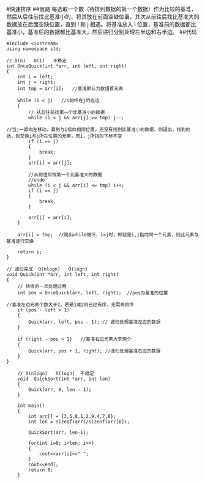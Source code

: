#快速排序
##思路
每选取一个数（待排列数据的第一个数据）作为比较的基准，然后从后往前找比基准小的，将其放在前面空缺位置，其次从前往后找比基准大的数据放在后面空缺位置，直到 i 和 j 相遇。将基准放入 i 位置，基准前的数据都比基准小，基准后的数据都比基准大，然后递归分别处理左半边和右半边。
##代码
    
    #include <iostream>
    using namespace std;
    
    // O(n)   O(1)   不稳定
    int OnceQuick(int *arr, int left, int right)
    {
    	int i = left;
    	int j = right;
    	int tmp = arr[i];   //基准默认为数组首元素
     
    	while (i < j)   //i始终在j的左边
    	{
    		// 从后往前找第一个比基准小的数据
    		while (i < j && arr[j] >= tmp) j--;
    		
    //当j一直向左移动，直到与i指向相同位置，还没有找到比基准小的数据，则退出，找到的话，则交换i与j所在位置的元素，而i，j所指的下标不变
    		if (i == j)
    		{
    			break;
    		}
    		arr[i] = arr[j];
     
    		//从前往后找第一个比基准大的数据
    		//undo
    		while (i < j && arr[i] <= tmp) i++;
    		if (i == j)
    		{
    			break;
    		}
     
    		arr[j] = arr[i];
    	}
     
    	arr[i] = tmp;  //跳出while循环，i=j时，即就是i,j指向同一个元素，则此元素与基准进行交换
     
    	return i;
    }
     
    // 递归完成  O(nlogn)   O(logn)
    void Quick(int *arr, int left, int right)
    {
    	// 快排的一次处理过程
    	int pos = OnceQuick(arr, left, right);  //pos为基准的位置
     
    //基准左边元素个数大于2，若是1或2则已经有序，无需再排序
    	if (pos - left > 1)
    	{
    		Quick(arr, left, pos - 1); // 递归处理基准左边的数据
    	}
     
    	if (right - pos > 1)   //基准右边元素大于两个
    	{
    		Quick(arr, pos + 1, right); //递归处理基准右边的数据
    	}
    }
    	
    	// O(nlogn)   O(logn)  不稳定
    	void  QuickSort(int *arr, int len)
    	{
    		Quick(arr, 0, len - 1);
    	}
    
    	int main()
    	{
    		int arr[] = {3,5,8,1,2,9,4,7,6};
    		int len = sizeof(arr)/sizeof(arr[0]);
    
    		QuickSort(arr, len-1);
    
    		for(int i=0; i<len; i++)
    		{
    			cout<<arr[i]<<" ";
    		}
    		cout<<endl;
    		return 0;
    	}